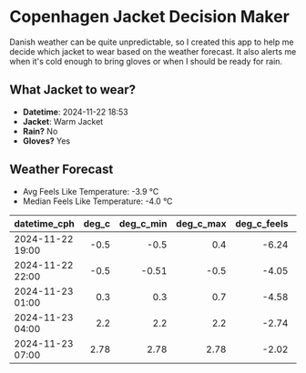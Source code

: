 
# Copenhagen Jacket Decision Maker

Danish weather can be quite unpredictable, so I created this app to help me decide which jacket to wear based on the weather forecast. 
It also alerts me when it's cold enough to bring gloves or when I should be ready for rain.

## What Jacket to wear?

- **Datetime**: 2024-11-22 18:53
- **Jacket**: Warm Jacket
- **Rain?** No
- **Gloves?** Yes

## Weather Forecast
- Avg Feels Like Temperature: -3.9 °C
- Median Feels Like Temperature: -4.0 °C

| datetime_cph     |   deg_c |   deg_c_min |   deg_c_max |   deg_c_feels | weather   | wind   | rain   |
|:-----------------|--------:|------------:|------------:|--------------:|:----------|:-------|:-------|
| 2024-11-22 19:00 |   -0.5  |       -0.5  |        0.4  |         -6.24 | Snow      | Medium | None   |
| 2024-11-22 22:00 |   -0.5  |       -0.51 |       -0.5  |         -4.05 | Clouds    | Low    | None   |
| 2024-11-23 01:00 |    0.3  |        0.3  |        0.7  |         -4.58 | Clouds    | Medium | None   |
| 2024-11-23 04:00 |    2.2  |        2.2  |        2.2  |         -2.74 | Clouds    | High   | None   |
| 2024-11-23 07:00 |    2.78 |        2.78 |        2.78 |         -2.02 | Clouds    | High   | None   |
        